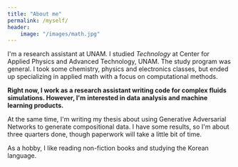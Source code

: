 ```yaml
---
title: "About me"
permalink: /myself/
header:
    image: "/images/math.jpg"
---
```


I'm a research assistant at UNAM. I studied _Technology_  at Center for Applied Physics and Advanced Technology, UNAM. The study program was general. I took some chemistry, physics and electronics classes, but ended up specializing in applied math with a focus on computational methods. 

**Right now, I work as a research assistant writing code for complex fluids simulations. However, I'm interested in data analysis and machine learning products.**

At the same time, I'm writing my thesis about using Generative Adversarial Networks to generate compositional data. I have some results, so I'm about three quarters done, though paperwork will take a little bit of time.

As a hobby, I like reading non-fiction books and studying the Korean language. 
